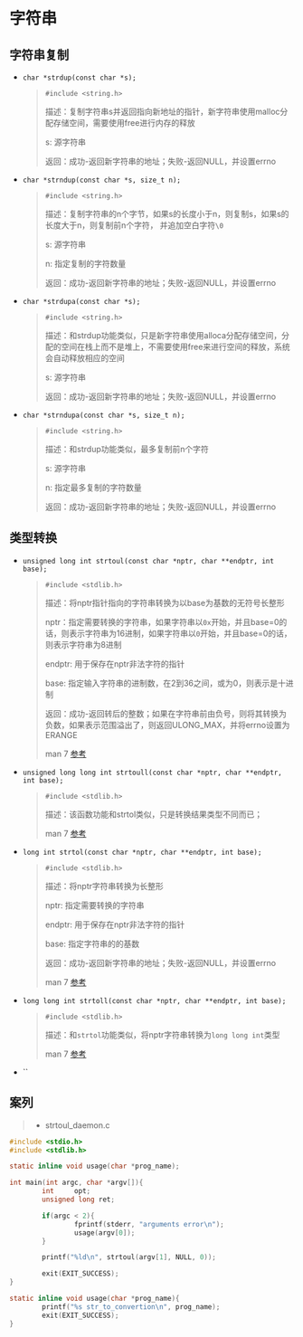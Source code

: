 # 字符串
## 字符串复制
- `char *strdup(const char *s);`
  > `#include <string.h>`
  >
  > 描述：复制字符串s并返回指向新地址的指针，新字符串使用malloc分配存储空间，需要使用free进行内存的释放
  >
  > s: 源字符串
  >
  > 返回：成功-返回新字符串的地址；失败-返回NULL，并设置errno

- `char *strndup(const char *s, size_t n);`
  > `#include <string.h>`
  >
  > 描述：复制字符串的n个字节，如果s的长度小于n，则复制s，如果s的长度大于n，则复制前n个字符， 并追加空白字符`\0`
  >
  > s: 源字符串
  >
  > n: 指定复制的字符数量
  >
  > 返回：成功-返回新字符串的地址；失败-返回NULL，并设置errno

- `char *strdupa(const char *s);`
  > `#include <string.h>`
  >
  > 描述：和strdup功能类似，只是新字符串使用alloca分配存储空间，分配的空间在栈上而不是堆上，不需要使用free来进行空间的释放，系统会自动释放相应的空间
  >
  > s: 源字符串
  >
  > 返回：成功-返回新字符串的地址；失败-返回NULL，并设置errno

- `char *strndupa(const char *s, size_t n);`
  > `#include <string.h>`
  >
  > 描述：和strdup功能类似，最多复制前n个字符
  >
  > s: 源字符串
  >
  > n: 指定最多复制的字符数量
  >
  > 返回：成功-返回新字符串的地址；失败-返回NULL，并设置errno

## 类型转换
- `unsigned long int strtoul(const char *nptr, char **endptr, int base);`
  > `#include <stdlib.h>`
  >
  > 描述：将nptr指针指向的字符串转换为以base为基数的无符号长整形
  >
  > nptr：指定需要转换的字符串，如果字符串以`0x`开始，并且base=0的话，则表示字符串为16进制，如果字符串以`0`开始，并且base=0的话，则表示字符串为8进制
  >
  > endptr: 用于保存在nptr非法字符的指针
  >
  > base: 指定输入字符串的进制数，在2到36之间，或为0，则表示是十进制
  >
  > 返回：成功-返回转后的整数；如果在字符串前由负号，则将其转换为负数，如果表示范围溢出了，则返回ULONG_MAX，并将errno设置为ERANGE
  >
  > man 7 [参考](http://man7.org/linux/man-pages/man3/strtoul.3.html)

- `unsigned long long int strtoull(const char *nptr, char **endptr, int base);`
  > `#include <stdlib.h>`
  >
  > 描述：该函数功能和strtol类似，只是转换结果类型不同而已；
  >
  > man 7 [参考](http://man7.org/linux/man-pages/man3/strtoul.3.html)

- `long int strtol(const char *nptr, char **endptr, int base);`
  > `#include <stdlib.h>`
  >
  > 描述：将nptr字符串转换为长整形
  >
  > nptr: 指定需要转换的字符串
  >
  > endptr: 用于保存在nptr非法字符的指针
  >
  > base: 指定字符串的的基数
  >
  > 返回：成功-返回新字符串的地址；失败-返回NULL，并设置errno
  >
  > man 7 [参考](http://man7.org/linux/man-pages/man3/strtol.3.html)

- `long long int strtoll(const char *nptr, char **endptr, int base);`
  > `#include <stdlib.h>`
  >
  > 描述：和`strtol`功能类似，将nptr字符串转换为`long long int`类型
  >
  > man 7 [参考](http://man7.org/linux/man-pages/man3/strtol.3.html) 

- ``

## 案列
> - strtoul_daemon.c
```C
#include <stdio.h>
#include <stdlib.h>

static inline void usage(char *prog_name);

int main(int argc, char *argv[]){
        int     opt;
        unsigned long ret;

        if(argc < 2){
                fprintf(stderr, "arguments error\n");
                usage(argv[0]);
        }

        printf("%ld\n", strtoul(argv[1], NULL, 0));

        exit(EXIT_SUCCESS);
}

static inline void usage(char *prog_name){
        printf("%s str_to_convertion\n", prog_name);
        exit(EXIT_SUCCESS);
}
```
